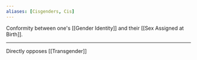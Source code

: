```yaml
---
aliases: [Cisgenders, Cis]
---
```


Conformity between one's [[Gender Identity]] and their [[Sex Assigned at Birth]].

---

Directly opposes [[Transgender]]
